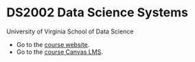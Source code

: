 # DS2002 Data Science Systems

University of Virginia School of Data Science

- Go to the [course website](https://jasonwnc.github.io/ds2002/).
- Go to the [course Canvas LMS]([https://canvas.its.virginia.edu/courses/78571]).


